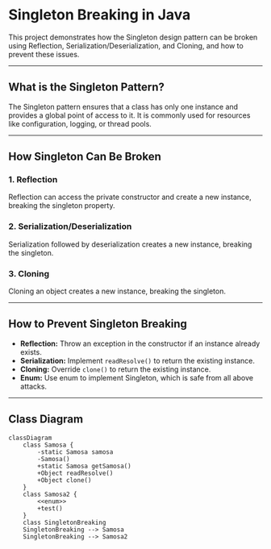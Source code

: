 # Singleton Breaking in Java

This project demonstrates how the Singleton design pattern can be broken using Reflection, Serialization/Deserialization, and Cloning, and how to prevent these issues.

---

## What is the Singleton Pattern?

The Singleton pattern ensures that a class has only one instance and provides a global point of access to it. It is commonly used for resources like configuration, logging, or thread pools.

---

## How Singleton Can Be Broken

### 1. Reflection

Reflection can access the private constructor and create a new instance, breaking the singleton property.

### 2. Serialization/Deserialization

Serialization followed by deserialization creates a new instance, breaking the singleton.

### 3. Cloning

Cloning an object creates a new instance, breaking the singleton.

---

## How to Prevent Singleton Breaking

- **Reflection:** Throw an exception in the constructor if an instance already exists.
- **Serialization:** Implement `readResolve()` to return the existing instance.
- **Cloning:** Override `clone()` to return the existing instance.
- **Enum:** Use enum to implement Singleton, which is safe from all above attacks.

---

## Class Diagram

```mermaid
classDiagram
    class Samosa {
        -static Samosa samosa
        -Samosa()
        +static Samosa getSamosa()
        +Object readResolve()
        +Object clone()
    }
    class Samosa2 {
        <<enum>>
        +test()
    }
    class SingletonBreaking
    SingletonBreaking --> Samosa
    SingletonBreaking --> Samosa2